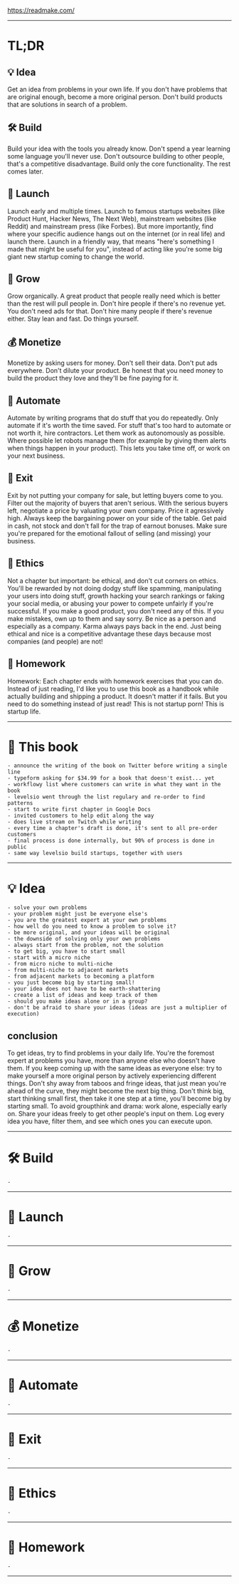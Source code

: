 
<https://readmake.com/>

---

# TL;DR

## 💡 Idea
Get an idea from problems in your own life.
If you don't have problems that are original enough, become a more original person.
Don't build products that are solutions in search of a problem.

## 🛠 Build
Build your idea with the tools you already know.
Don't spend a year learning some language you'll never use.
Don't outsource building to other people, that's a competitive disadvantage.
Build only the core functionality.
The rest comes later.

## 🚀 Launch
Launch early and multiple times.
Launch to famous startups websites (like Product Hunt, Hacker News, The Next Web), mainstream websites (like Reddit) and mainstream press (like Forbes).
But more importantly, find where your specific audience hangs out on the internet (or in real life) and launch there.
Launch in a friendly way, that means "here's something I made that might be useful for you", instead of acting like you're some big giant new startup coming to change the world.

## 🌱 Grow
Grow organically.
A great product that people really need which is better than the rest will pull people in.
Don't hire people if there's no revenue yet.
You don't need ads for that.
Don't hire many people if there's revenue either.
Stay lean and fast. Do things yourself.

## 💰 Monetize
Monetize by asking users for money.
Don't sell their data.
Don't put ads everywhere.
Don't dilute your product.
Be honest that you need money to build the product they love and they'll be fine paying for it.

## 🤖 Automate
Automate by writing programs that do stuff that you do repeatedly.
Only automate if it's worth the time saved.
For stuff that's too hard to automate or not worth it, hire contractors.
Let them work as autonomously as possible.
Where possible let robots manage them (for example by giving them alerts when things happen in your product).
This lets you take time off, or work on your next business.

## 🚪 Exit
Exit by not putting your company for sale, but letting buyers come to you.
Filter out the majority of buyers that aren't serious.
With the serious buyers left, negotiate a price by valuating your own company.
Price it agressively high.
Always keep the bargaining power on your side of the table.
Get paid in cash, not stock and don't fall for the trap of earnout bonuses.
Make sure you're prepared for the emotional fallout of selling (and missing) your business.

## 🤝 Ethics
Not a chapter but important: be ethical, and don't cut corners on ethics.
You'll be rewarded by not doing dodgy stuff like spamming, manipulating your users into doing stuff, growth hacking your search rankings or faking your social media, or abusing your power to compete unfairly if you're successful.
If you make a good product, you don't need any of this.
If you make mistakes, own up to them and say sorry.
Be nice as a person and especially as a company.
Karma always pays back in the end.
Just being ethical and nice is a competitive advantage these days because most companies (and people) are not!

## 📝 Homework
Homework: Each chapter ends with homework exercises that you can do.
Instead of just reading, I'd like you to use this book as a handbook while actually building and shipping a product.
It doesn't matter if it fails.
But you need to do something instead of just read!
This is not startup porn!
This is startup life.

---

# 📕 This book

	- announce the writing of the book on Twitter before writing a single line
	- typeform asking for $34.99 for a book that doesn't exist... yet
	- workflowy list where customers can write in what they want in the book
	- levelsio went through the list regulary and re-order to find patterns
	- start to write first chapter in Google Docs
	- invited customers to help edit along the way
	- does live stream on Twitch while writing
	- every time a chapter's draft is done, it's sent to all pre-order customers
	- final process is done internally, but 90% of process is done in public
	- same way levelsio build startups, together with users

---

# 💡 Idea

	- solve your own problems
	- your problem might just be everyone else's
	- you are the greatest expert at your own problems
	- how well do you need to know a problem to solve it?
	- be more original, and your ideas will be original
	- the downside of solving only your own problems
	- always start from the problem, not the solution
	- to get big, you have to start small
	- start with a micro niche
	- from micro niche to multi-niche
	- from multi-niche to adjacent markets
	- from adjacent markets to becoming a platform
	- you just become big by starting small!
	- your idea does not have to be earth-shattering
	- create a list of ideas and keep track of them
	- should you make ideas alone or in a group?
	- don't be afraid to share your ideas (ideas are just a multiplier of execution)

## conclusion
To get ideas, try to find problems in your daily life.
You're the foremost expert at problems you have, more than anyone else who doesn't have them.
If you keep coming up with the same ideas as everyone else: try to make yourself a more original person by actively experiencing different things.
Don't shy away from taboos and fringe ideas, that just mean you're ahead of the curve, they might become the next big thing.
Don't think big, start thinking small first, then take it one step at a time, you'll become big by starting small.
To avoid groupthink and drama: work alone, especially early on.
Share your ideas freely to get other people's input on them.
Log every idea you have, filter them, and see which ones you can execute upon.

---

# 🛠 Build

	-

---

# 🚀 Launch

	-

---

# 🌱 Grow

	-

---

# 💰 Monetize

	-

---

# 🤖 Automate

	-

---

# 🚪 Exit

	-

---

# 🤝 Ethics

	-

---

# 📝 Homework

	-

---
